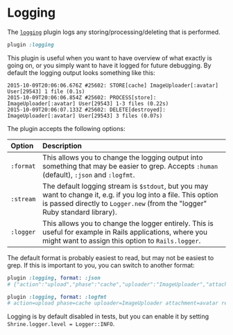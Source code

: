 # Logging

The [`logging`][logging] plugin logs any storing/processing/deleting that is
performed.

```rb
plugin :logging
```

This plugin is useful when you want to have overview of what exactly is going
on, or you simply want to have it logged for future debugging. By default the
logging output looks something like this:

```
2015-10-09T20:06:06.676Z #25602: STORE[cache] ImageUploader[:avatar] User[29543] 1 file (0.1s)
2015-10-09T20:06:06.854Z #25602: PROCESS[store]: ImageUploader[:avatar] User[29543] 1-3 files (0.22s)
2015-10-09T20:06:07.133Z #25602: DELETE[destroyed]: ImageUploader[:avatar] User[29543] 3 files (0.07s)
```

The plugin accepts the following options:

| Option    | Description                                                                                                                                                                                    |
| :-------- | :----------                                                                                                                                                                                    |
| `:format` | This allows you to change the logging output into something that may be easier to grep. Accepts `:human` (default), `:json` and `:logfmt`.                                                     |
| `:stream` | The default logging stream is `$stdout`, but you may want to change it, e.g. if you log into a file. This option is passed directly to `Logger.new` (from the "logger" Ruby standard library). |
| `:logger` | This allows you to change the logger entirely. This is useful for example in Rails applications, where you might want to assign this option to `Rails.logger`.                                 |

The default format is probably easiest to read, but may not be easiest to grep.
If this is important to you, you can switch to another format:

```rb
plugin :logging, format: :json
# {"action":"upload","phase":"cache","uploader":"ImageUploader","attachment":"avatar",...}

plugin :logging, format: :logfmt
# action=upload phase=cache uploader=ImageUploader attachment=avatar record_class=User ...
```

Logging is by default disabled in tests, but you can enable it by setting
`Shrine.logger.level = Logger::INFO`.

[logging]: /lib/shrine/plugins/logging.rb
